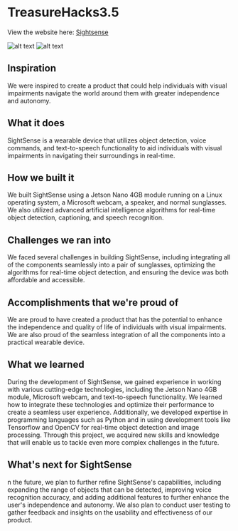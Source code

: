 # TreasureHacks3.5

View the website here: [Sightsense](https://arihanv.github.io/TreasureHacks3.5/)

![alt text](https://cdn.discordapp.com/attachments/1099138954462232667/1102092229473992794/167314742-3203e453-d981-4676-8a1d-24eef61047ab.jpeg)
![alt text](https://cdn.discordapp.com/attachments/1099138954462232667/1102092229792768064/167314790-cc23bd84-97c0-4524-adb3-990fe1965f35.png)

## Inspiration
We were inspired to create a product that could help individuals with visual impairments navigate the world around them with greater independence and autonomy.

## What it does
SightSense is a wearable device that utilizes object detection, voice commands, and text-to-speech functionality to aid individuals with visual impairments in navigating their surroundings in real-time.

## How we built it
We built SightSense using a Jetson Nano 4GB module running on a Linux operating system, a Microsoft webcam, a speaker, and normal sunglasses. We also utilized advanced artificial intelligence algorithms for real-time object detection, captioning, and speech recognition.

## Challenges we ran into
We faced several challenges in building SightSense, including integrating all of the components seamlessly into a pair of sunglasses, optimizing the algorithms for real-time object detection, and ensuring the device was both affordable and accessible.

## Accomplishments that we're proud of
We are proud to have created a product that has the potential to enhance the independence and quality of life of individuals with visual impairments. We are also proud of the seamless integration of all the components into a practical wearable device.

## What we learned
During the development of SightSense, we gained experience in working with various cutting-edge technologies, including the Jetson Nano 4GB module, Microsoft webcam, and text-to-speech functionality. We learned how to integrate these technologies and optimize their performance to create a seamless user experience. Additionally, we developed expertise in programming languages such as Python and in using development tools like Tensorflow and OpenCV for real-time object detection and image processing. Through this project, we acquired new skills and knowledge that will enable us to tackle even more complex challenges in the future.

## What's next for SightSense
n the future, we plan to further refine SightSense's capabilities, including expanding the range of objects that can be detected, improving voice recognition accuracy, and adding additional features to further enhance the user's independence and autonomy. We also plan to conduct user testing to gather feedback and insights on the usability and effectiveness of our product.
